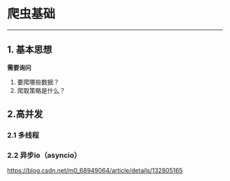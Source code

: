 # 爬虫基础
---
## 1. 基本思想
**需要询问**
1. 要爬哪些数据？
2. 爬取策略是什么？



## 2.高并发
### 2.1 多线程
### 2.2 异步io（asyncio）
https://blog.csdn.net/m0_68949064/article/details/132805165